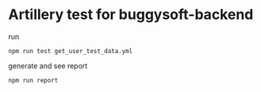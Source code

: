 # Artillery test for buggysoft-backend

run
```
npm run test get_user_test_data.yml
```

generate and see report
```
npm run report
```
